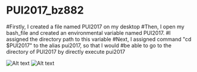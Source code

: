 # PUI2017_bz882
#Firstly, I created a file named PUI2017 on my desktop
#Then, I open my bash_file and created an environmental variable named PUI2017.
#I assigned the directory path to this variable
#Next, I assigned command "cd $PUI2017" to the alias pui2017, so that I would
#be able to go to the directory of PUI2017 by directly execute pui2017

![Alt text](screenShots/setup_env.png)
![Alt text](screenShots/bz882_bash.png)

